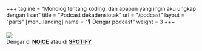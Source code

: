 +++
tagline = "Monolog tentang koding, dan apapun yang ingin aku ungkap dengan lisan"
title = "Podcast dekadensiotak"
url = "/podcast"
layout = "parts"
[menu.landing]
name = "🎙️&nbsp;Dengar podcast"
weight = 3
+++
<br>
<div>
  <img src="https://i.scdn.co/image/ab6765630000ba8ab3cae6edb60d878eb70e251d" id="podcastlogo">
  <br>
  Dengar di <ins><a href="https://noiceid.onelink.me/cyOg/dziz00lz"><b>NOICE</b></a></ins> atau di <ins><a href="https://open.spotify.com/show/7CXYFUB7c8vx1OqYCSiha"><b>SPOTIFY</b></a></ins>
</div>
<br>